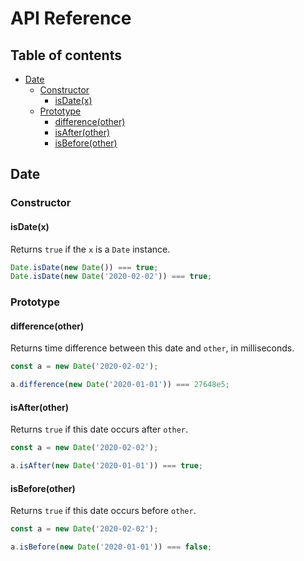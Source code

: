 # API Reference <!-- omit in toc -->

## Table of contents <!-- omit in toc -->

- [Date](#date)
  - [Constructor](#constructor)
    - [isDate(x)](#isdatex)
  - [Prototype](#prototype)
    - [difference(other)](#differenceother)
    - [isAfter(other)](#isafterother)
    - [isBefore(other)](#isbeforeother)

## Date

### Constructor

#### isDate(x)

Returns `true` if the `x` is a `Date` instance.

```ts
Date.isDate(new Date()) === true;
Date.isDate(new Date('2020-02-02')) === true;
```

### Prototype

#### difference(other)

Returns time difference between this date and `other`, in milliseconds.

```ts
const a = new Date('2020-02-02');

a.difference(new Date('2020-01-01')) === 27648e5;
```

#### isAfter(other)

Returns `true` if this date occurs after `other`.

```ts
const a = new Date('2020-02-02');

a.isAfter(new Date('2020-01-01')) === true;
```

#### isBefore(other)

Returns `true` if this date occurs before `other`.

```ts
const a = new Date('2020-02-02');

a.isBefore(new Date('2020-01-01')) === false;
```
